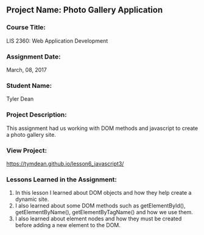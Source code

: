 ## Project Name:  Photo Gallery Application

### Course Title:
LIS 2360:  Web Application Development

### Assignment Date:  
March, 08, 2017

### Student Name:  
Tyler Dean 

### Project Description:
This assignment had us working with DOM methods and javascript to create a photo gallery site. 

### View Project:
 https://tymdean.github.io/lesson6_javascript3/ 

### Lessons Learned in the Assignment:
1. In this lesson I learned about DOM objects and how they help create a dynamic site.
2. I also learned about some DOM methods such as getElementById(), getElementByName(), getElementByTagName() and how we use them. 
3. I also learned about element nodes and how they must be created before adding a new element to the DOM. 
